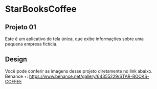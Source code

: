 # StarBooksCoffee



Projeto 01
--------------
Este é um aplicativo de tela única, que exibe informações sobre uma pequena empresa fictícia.


Design 
-------
Você pode conferir as imagens desse projeto diretamente no link abaixo. 
Behance +: https://www.behance.net/gallery/64355229/STAR-BOOKS-COFFEE
